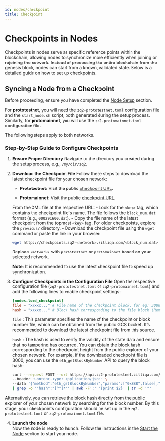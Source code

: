 ```yaml
---
id: nodes/checkpoint
title: Checkpoint
---
```


# Checkpoints in Nodes

Checkpoints in nodes serve as specific reference points within the blockchain, allowing nodes to synchronize more efficiently when joining or rejoining the network. Instead of processing the entire blockchain from the genesis block, nodes can start from a known, validated state. Below is a detailed guide on how to set up checkpoints.

## Syncing a Node from a Checkpoint

Before proceeding, ensure you have completed the [Node Setup](../nodes/nodes.md#setting-up-your-environment-and-building-zq2-node) section.

For **prototestnet**, you will need the `zq2-prototestnet.toml` configuration file and the `start_node.sh` script, both generated during the setup process. Similarly, for **protomainnet**, you will use the `zq2-protomainnet.toml` configuration file.

The following steps apply to both networks.

### Step-by-Step Guide to Configure Checkpoints

1. **Ensure Proper Directory**
   Navigate to the directory you created during the setup process, e.g., `/my/dir/zq2`.

2. **Download the Checkpoint File**
   Follow these steps to download the latest checkpoint file for your chosen network:

    - **Prototestnet**:
     Visit the public [checkpoint URL](https://checkpoints.zq2-prototestnet.zilliqa.com/).

    - **Protomainnet**:
     Visit the public [checkpoint URL](https://checkpoints.zq2-protomainnet.zilliqa.com/).

    From the XML file at the respective URL:
        - Look for the `<key>` tag, which contains the checkpoint file's name. The file follows the `block_num.dat` format (e.g., `000291600.dat`).
        - Copy the file name of the latest checkpoint from the topmost `<key>` tag. For older checkpoints, explore the `previous/` directory.
        - Download the checkpoint file using the `wget` command or paste the link in your browser:
      ```bash
      wget https://checkpoints.zq2-<network>.zilliqa.com/<block_num.dat>
      ```
      Replace `<network>` with `prototestnet` or `protomainnet` based on your selected network.

      **Note**: It is recommended to use the latest checkpoint file to speed up synchronization.

3. **Configure Checkpoints in the Configuration File**
   Open the respective configuration file (`zq2-prototestnet.toml` or `zq2-protomainnet.toml`) and add the following lines to enable checkpoint settings:
   ```toml
   [nodes.load_checkpoint]
   file = "xxxxx..." # File name of the checkpoint block. for eg: 3000.dat
   hash = "xxxxx..." # Block hash corresponding to the file block (Remove '0x' prefix from hash if present)
   ```

    `file` : This parameter specifies the name of the checkpoint or block number file, which
    can be obtained from the public GCS bucket. It’s recommended to download the latest checkpoint
    file from this source.

    `hash` : The hash is used to verify the validity of the state data and ensure that no
    tampering has occurred. You can obtain the block hash corresponding to the checkpoint height from the
    public explorer of your chosen network. For example, if the downloaded
    checkpoint file is 3000, you can use the `eth_getBlockByNumber` API to query the block hash:

    ```bash
    curl --request POST --url https://api.zq2-prototestnet.zilliqa.com/ \
    --header 'Content-Type: application/json' \
    --data '{"method":"eth_getBlockByNumber","params":["0xBB8",false],"id":1,"jsonrpc":"2.0"}' \
    | grep -o '"hash":"[^"]*"' | awk -F':' '{print $2}' | tr -d '"'
    ```
  Alternatively, you can retrieve the block hash directly from the
  public explorer of your chosen network by searching for the block number.
  By this stage, your checkpoints configuration should be set up in the `zq2-prototestnet.toml` or `zq2-protomainnet.toml` file.

4. **Launch the node**  
Now the node is ready to launch. Follow the instructions in the [Start the Node](../nodes/nodes.md#start-the-node) section to start your node.
